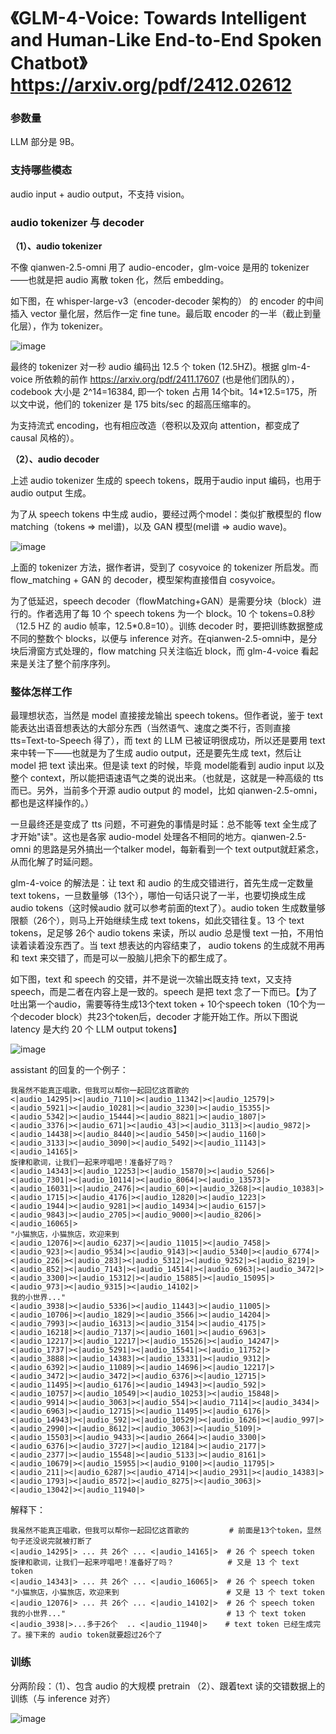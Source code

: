# 《GLM-4-Voice: Towards Intelligent and Human-Like End-to-End Spoken Chatbot》 https://arxiv.org/pdf/2412.02612

### 参数量
LLM 部分是 9B。

### 支持哪些模态
audio input + audio output，不支持 vision。

### audio tokenizer 与 decoder

**（1）、audio tokenizer**

不像 qianwen-2.5-omni 用了 audio-encoder，glm-voice 是用的 tokenizer——也就是把 audio 离散 token 化，然后 embedding。

如下图，在 whisper-large-v3（encoder-decoder 架构的） 的 encoder 的中间插入 vector 量化层，然后作一定 fine tune。最后取 encoder 的一半（截止到量化层），作为 tokenizer。

![image](https://github.com/user-attachments/assets/25c239e5-fd5c-449f-a631-6a12bc6bf1e2)

最终的 tokenizer 对一秒 audio 编码出 12.5 个 token (12.5HZ)。根据 glm-4-voice 所依赖的前作 https://arxiv.org/pdf/2411.17607 (也是他们团队的），codebook 大小是 2^14=16384, 即一个 token 占用 14个bit。14*12.5=175，所以文中说，他们的 tokenizer 是 175 bits/sec 的超高压缩率的。

为支持流式 encoding，也有相应改造（卷积以及双向 attention，都变成了 causal 风格的）。

**（2）、audio decoder**

上述 audio tokenizer 生成的 speech tokens，既用于audio input 编码，也用于 audio output 生成。

为了从 speech tokens 中生成 audio，要经过两个model：类似扩散模型的 flow matching（tokens => mel谱)，以及 GAN 模型(mel谱 => audio wave)。

![image](https://github.com/user-attachments/assets/43a3af74-3016-4b1e-835d-473f7fd292da)

上面的 tokenizer 方法，据作者讲，受到了 cosyvoice 的 tokenizer 所启发。而 flow_matching + GAN 的 decoder，模型架构直接借自 cosyvoice。

为了低延迟，speech decoder（flowMatching+GAN）是需要分块（block）进行的。作者选用了每 10 个 speech tokens 为一个 block。10 个 tokens=0.8秒（12.5 HZ 的 audio 帧率，12.5*0.8=10）。训练 decoder 时，要把训练数据整成不同的整数个 blocks，以便与 inference 对齐。在qianwen-2.5-omni中，是分块后滑窗方式处理的，flow matching 只关注临近 block，而 glm-4-voice 看起来是关注了整个前序序列。

### 整体怎样工作

最理想状态，当然是 model 直接接龙输出 speech tokens。但作者说，鉴于 text 能表达出语音想表达的大部分东西（当然语气、速度之类不行，否则直接 tts=Text-to-Speech 得了），而 text 的 LLM 已被证明很成功，所以还是要用 text 来中转一下——也就是为了生成 audio output，还是要先生成 text，然后让 model 把 text 读出来。但是读 text 的时候，毕竟 model能看到 audio input 以及整个 context，所以能把语速语气之类的说出来。（也就是，这就是一种高级的 tts 而已。另外，当前多个开源 audio output 的 model，比如 qianwen-2.5-omni，都也是这样操作的。）

一旦最终还是变成了 tts 问题，不可避免的事情是时延：总不能等 text 全生成了才开始"读"。这也是各家 audio-model 处理各不相同的地方。qianwen-2.5-omni 的思路是另外搞出一个talker model，每新看到一个 text output就赶紧念，从而化解了时延问题。

glm-4-voice 的解法是：让 text 和 audio 的生成交错进行，首先生成一定数量 text tokens，一旦数量够（13个），哪怕一句话只说了一半，也要切换成生成 audio tokens（这时候audio 就可以参考前面的text了）。audio token 生成数量够限额（26个），则马上开始继续生成 text tokens，如此交错往复。13 个 text tokens，足足够 26个 audio tokens 来读，所以 audio 总是慢 text 一拍，不用怕读着读着没东西了。当 text 想表达的内容结束了， audio tokens 的生成就不用再和 text 来交错了，而是可以一股脑儿把余下的都生成了。

如下图，text 和 speech 的交错，并不是说一次输出既支持 text，又支持 speech，而是二者在内容上是一致的。speech 是把 text 念了一下而已。【为了吐出第一个audio，需要等待生成13个text token + 10个speech token（10个为一个decoder block）共23个token后，decoder 才能开始工作。所以下图说latency 是大约 20 个 LLM output tokens】

![image](https://github.com/user-attachments/assets/0c31d54f-bd49-41b2-ab2a-6e2f7f322214)

assistant 的回复的一个例子：
```
我虽然不能真正唱歌，但我可以帮你一起回忆这首歌的
<|audio_14295|><|audio_7110|><|audio_11342|><|audio_12579|><|audio_5921|><|audio_10281|><|audio_3230|><|audio_15355|><|audio_5342|><|audio_15444|><|audio_8821|><|audio_1807|><|audio_3376|><|audio_671|><|audio_43|><|audio_3113|><|audio_9872|><|audio_14438|><|audio_8440|><|audio_5450|><|audio_1160|><|audio_3133|><|audio_3090|><|audio_5492|><|audio_11143|><|audio_14165|>
旋律和歌词，让我们一起来哼唱吧！准备好了吗？
<|audio_14343|><|audio_12253|><|audio_15870|><|audio_5266|><|audio_7301|><|audio_10114|><|audio_8064|><|audio_13573|><|audio_16031|><|audio_2476|><|audio_60|><|audio_3268|><|audio_10383|><|audio_1715|><|audio_4176|><|audio_12820|><|audio_1223|><|audio_1944|><|audio_9281|><|audio_14934|><|audio_6157|><|audio_9843|><|audio_2705|><|audio_9000|><|audio_8206|><|audio_16065|>
"小猫旅店，小猫旅店，欢迎来到
<|audio_12076|><|audio_6237|><|audio_11015|><|audio_7458|><|audio_923|><|audio_9534|><|audio_9143|><|audio_5340|><|audio_6774|><|audio_226|><|audio_283|><|audio_5312|><|audio_9252|><|audio_8219|><|audio_852|><|audio_7143|><|audio_14514|><|audio_6963|><|audio_3472|><|audio_3300|><|audio_15312|><|audio_15885|><|audio_15095|><|audio_973|><|audio_9315|><|audio_14102|>
我的小世界..."
<|audio_3938|><|audio_5336|><|audio_11443|><|audio_11005|><|audio_10706|><|audio_1829|><|audio_3566|><|audio_14204|><|audio_7993|><|audio_16313|><|audio_3154|><|audio_4175|><|audio_16218|><|audio_7137|><|audio_1601|><|audio_6963|><|audio_12217|><|audio_12217|><|audio_15526|><|audio_14247|><|audio_1737|><|audio_5291|><|audio_15541|><|audio_11752|><|audio_3888|><|audio_14383|><|audio_13331|><|audio_9312|><|audio_6392|><|audio_11089|><|audio_14696|><|audio_12217|><|audio_3472|><|audio_3472|><|audio_6376|><|audio_12715|><|audio_11495|><|audio_6176|><|audio_14943|><|audio_592|><|audio_10757|><|audio_10549|><|audio_10253|><|audio_15848|><|audio_9914|><|audio_3063|><|audio_554|><|audio_7114|><|audio_3434|><|audio_6963|><|audio_12715|><|audio_11495|><|audio_6176|><|audio_14943|><|audio_592|><|audio_10529|><|audio_1626|><|audio_997|><|audio_2990|><|audio_8612|><|audio_3063|><|audio_5109|><|audio_15503|><|audio_9433|><|audio_2664|><|audio_3300|><|audio_6376|><|audio_3727|><|audio_12184|><|audio_2177|><|audio_2377|><|audio_15548|><|audio_5133|><|audio_8161|><|audio_10679|><|audio_15955|><|audio_9100|><|audio_11795|><|audio_211|><|audio_6287|><|audio_4714|><|audio_2931|><|audio_14383|><|audio_1793|><|audio_8572|><|audio_8275|><|audio_3063|><|audio_13042|><|audio_11940|>
```

解释下：
```
我虽然不能真正唱歌，但我可以帮你一起回忆这首歌的         # 前面是13个token，显然句子还没说完就被打断了
<|audio_14295|> ... 共 26个 ... <|audio_14165|>  # 26 个 speech token
旋律和歌词，让我们一起来哼唱吧！准备好了吗？            # 又是 13 个 text token
<|audio_14343|> ... 共 26个 ... <|audio_16065|>  # 26 个 speech token
"小猫旅店，小猫旅店，欢迎来到                        # 又是 13 个 text token
<|audio_12076|> ... 共 26个 ... <|audio_14102|>  # 26 个 speech token
我的小世界..."                                    # 13 个 text token
<|audio_3938|>...多于26个  .. <|audio_11940|>    # text token 已经生成完了。接下来的 audio token就要超过26个了
```

### 训练

分两阶段：（1）、包含 audio 的大规模 pretrain （2）、跟着text 读的交错数据上的训练（与 inference 对齐）

![image](https://github.com/user-attachments/assets/936170bd-e843-4e7c-af78-a694eaf61d8b)
